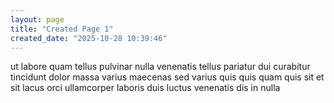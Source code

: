 ```yaml
---
layout: page
title: "Created Page 1"
created_date: "2025-10-28 10:39:46"
---
```


ut labore quam tellus pulvinar nulla venenatis tellus pariatur dui curabitur tincidunt dolor massa varius maecenas sed varius quis quis quam quis sit et sit lacus orci ullamcorper laboris duis luctus venenatis dis in nulla 
